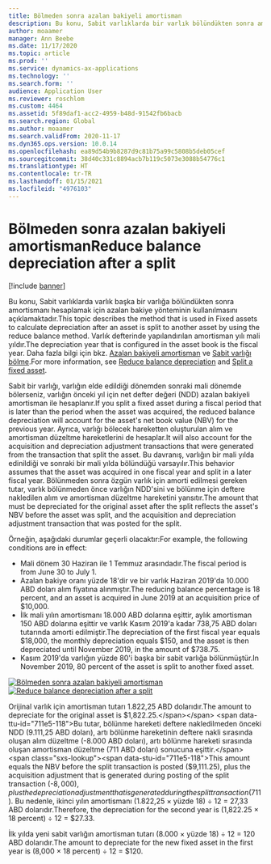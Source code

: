 ```yaml
---
title: Bölmeden sonra azalan bakiyeli amortisman
description: Bu konu, Sabit varlıklarda bir varlık bölündükten sonra amortismanı hesaplamak için azalan bakiye yönteminin kullanılmasını açıklamaktadır.
author: moaamer
manager: Ann Beebe
ms.date: 11/17/2020
ms.topic: article
ms.prod: ''
ms.service: dynamics-ax-applications
ms.technology: ''
ms.search.form: ''
audience: Application User
ms.reviewer: roschlom
ms.custom: 4464
ms.assetid: 5f89daf1-acc2-4959-b48d-91542fb6bacb
ms.search.region: Global
ms.author: moaamer
ms.search.validFrom: 2020-11-17
ms.dyn365.ops.version: 10.0.14
ms.openlocfilehash: ea89d54b9b8287d9c81b75a99c5808b5deb05cef
ms.sourcegitcommit: 38d40c331c8894acb7b119c5073e3088b54776c1
ms.translationtype: HT
ms.contentlocale: tr-TR
ms.lasthandoff: 01/15/2021
ms.locfileid: "4976103"
---
```

# <a name="reduce-balance-depreciation-after-a-split"></a><span data-ttu-id="711e5-103">Bölmeden sonra azalan bakiyeli amortisman</span><span class="sxs-lookup"><span data-stu-id="711e5-103">Reduce balance depreciation after a split</span></span>

[!include [banner](../includes/banner.md)]

<span data-ttu-id="711e5-104">Bu konu, Sabit varlıklarda varlık başka bir varlığa bölündükten sonra amortismanı hesaplamak için azalan bakiye yönteminin kullanılmasını açıklamaktadır.</span><span class="sxs-lookup"><span data-stu-id="711e5-104">This topic describes the method that is used in Fixed assets to calculate depreciation after an asset is split to another asset by using the reduce balance method.</span></span> <span data-ttu-id="711e5-105">Varlık defterinde yapılandırılan amortisman yılı mali yıldır.</span><span class="sxs-lookup"><span data-stu-id="711e5-105">The depreciation year that is configured in the asset book is the fiscal year.</span></span> <span data-ttu-id="711e5-106">Daha fazla bilgi için bkz. [Azalan bakiyeli amortisman](reduce-balance-depreciation.md) ve [Sabit varlığı bölme](tasks/split-fixed-asset.md).</span><span class="sxs-lookup"><span data-stu-id="711e5-106">For more information, see [Reduce balance depreciation](reduce-balance-depreciation.md) and [Split a fixed asset](tasks/split-fixed-asset.md).</span></span>

<span data-ttu-id="711e5-107">Sabit bir varlığı, varlığın elde edildiği dönemden sonraki mali dönemde bölerseniz, varlığın önceki yıl için net defter değeri (NDD) azalan bakiyeli amortisman ile hesaplanır.</span><span class="sxs-lookup"><span data-stu-id="711e5-107">If you split a fixed asset during a fiscal period that is later than the period when the asset was acquired, the reduced balance depreciation will account for the asset's net book value (NBV) for the previous year.</span></span> <span data-ttu-id="711e5-108">Ayrıca, varlığı bölecek hareketten oluşturulan alım ve amortisman düzeltme hareketlerini de hesaplar.</span><span class="sxs-lookup"><span data-stu-id="711e5-108">It will also account for the acquisition and depreciation adjustment transactions that were generated from the transaction that split the asset.</span></span> <span data-ttu-id="711e5-109">Bu davranış, varlığın bir mali yılda edinildiği ve sonraki bir mali yılda bölündüğü varsayılır.</span><span class="sxs-lookup"><span data-stu-id="711e5-109">This behavior assumes that the asset was acquired in one fiscal year and split in a later fiscal year.</span></span> <span data-ttu-id="711e5-110">Bölünmeden sonra özgün varlık için amorti edilmesi gereken tutar, varlık bölünmeden önce varlığın NDD'sini ve bölünme için deftere nakledilen alım ve amortisman düzeltme hareketini yansıtır.</span><span class="sxs-lookup"><span data-stu-id="711e5-110">The amount that must be depreciated for the original asset after the split reflects the asset's NBV before the asset was split, and the acquisition and depreciation adjustment transaction that was posted for the split.</span></span>

<span data-ttu-id="711e5-111">Örneğin, aşağıdaki durumlar geçerli olacaktır:</span><span class="sxs-lookup"><span data-stu-id="711e5-111">For example, the following conditions are in effect:</span></span>

- <span data-ttu-id="711e5-112">Mali dönem 30 Haziran ile 1 Temmuz arasındadır.</span><span class="sxs-lookup"><span data-stu-id="711e5-112">The fiscal period is from June 30 to July 1.</span></span>
- <span data-ttu-id="711e5-113">Azalan bakiye oranı yüzde 18'dir ve bir varlık Haziran 2019'da 10.000 ABD doları alım fiyatına alınmıştır.</span><span class="sxs-lookup"><span data-stu-id="711e5-113">The reducing balance percentage is 18 percent, and an asset is acquired in June 2019 at an acquisition price of $10,000.</span></span>
- <span data-ttu-id="711e5-114">İlk mali yılın amortismanı 18.000 ABD dolarına eşittir, aylık amortisman 150 ABD dolarına eşittir ve varlık Kasım 2019'a kadar 738,75 ABD doları tutarında amorti edilmiştir.</span><span class="sxs-lookup"><span data-stu-id="711e5-114">The depreciation of the first fiscal year equals $18,000, the monthly depreciation equals $150, and the asset is then depreciated until November 2019, in the amount of $738.75.</span></span>
- <span data-ttu-id="711e5-115">Kasım 2019'da varlığın yüzde 80'i başka bir sabit varlığa bölünmüştür.</span><span class="sxs-lookup"><span data-stu-id="711e5-115">In November 2019, 80 percent of the asset is split to another fixed asset.</span></span>

<span data-ttu-id="711e5-116">[![Bölmeden sonra azalan bakiyeli amortisman](./media/reduce-balance-depreciation-after-split.png)](./media/reduce-balance-depreciation-after-split.png)</span><span class="sxs-lookup"><span data-stu-id="711e5-116">[![Reduce balance depreciation after a split](./media/reduce-balance-depreciation-after-split.png)](./media/reduce-balance-depreciation-after-split.png)</span></span>

<span data-ttu-id="711e5-117">Orijinal varlık için amortisman tutarı 1.822,25 ABD dolarıdır.</span><span class="sxs-lookup"><span data-stu-id="711e5-117">The amount to depreciate for the original asset is $1,822.25.</span></span> <span data-ttu-id="711e5-118">Bu tutar, bölünme hareketi deftere nakledilmeden önceki NDD (9.111,25 ABD doları), artı bölünme hareketinin deftere nakli sırasında oluşan alım düzeltme (-8.000 ABD doları), artı bölünme hareketi sırasında oluşan amortisman düzeltme (711 ABD doları) sonucuna eşittir.</span><span class="sxs-lookup"><span data-stu-id="711e5-118">This amount equals the NBV before the split transaction is posted ($9,111.25), plus the acquisition adjustment that is generated during posting of the split transaction (-$8,000), plus the depreciation adjustment that is generated during the split transaction ($711).</span></span> <span data-ttu-id="711e5-119">Bu nedenle, ikinci yılın amortismanı (1.822,25 × yüzde 18) ÷ 12 = 27,33 ABD dolarıdır.</span><span class="sxs-lookup"><span data-stu-id="711e5-119">Therefore, the depreciation for the second year is (1,822.25 × 18 percent) ÷ 12 = $27.33.</span></span>

<span data-ttu-id="711e5-120">İlk yılda yeni sabit varlığın amortisman tutarı (8.000 × yüzde 18) ÷ 12 = 120 ABD dolarıdır.</span><span class="sxs-lookup"><span data-stu-id="711e5-120">The amount to depreciate for the new fixed asset in the first year is (8,000 × 18 percent) ÷ 12 = $120.</span></span>
